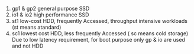 1) gp1 & gp2 general purpose SSD
2) io1 & io2 high performance SSD
3) st1 low-cost HDD, frequently Accessed, throughput intensive workloads (st means atandard)
4) sc1 lowest cost HDD, less frequently Accessed ( sc means cold storage)
Due to low latency requirement, for boot purpose only gp & io are used and not HDD